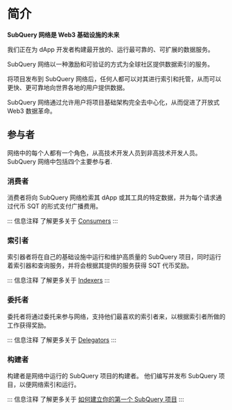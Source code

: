 # 简介

**SubQuery 网络是 Web3 基础设施的未来**

我们正在为 dApp 开发者构建最开放的、运行最可靠的、可扩展的数据服务。

SubQuery 网络以一种激励和可验证的方式为全球社区提供数据索引的服务。

将项目发布到 SubQuery 网络后，任何人都可以对其进行索引和托管，从而可以更快、更可靠地向世界各地的用户提供数据。

SubQuery 网络通过允许用户将项目基础架构完全去中心化，从而促进了开放式 Web3 数据革命。

## 参与者

网络中的每个人都有一个角色，从高技术开发人员到非高技术开发人员。 SubQuery 网络中包括四个主要参与者.

### 消费者

消费者将向 SubQuery 网络检索其 dApp 或其工具的特定数据，并为每个请求通过代币 SQT 的形式支付广播费用。

::: 信息注释 了解更多关于 [Consumers](./consumers.md) :::

### 索引者

索引器者将在自己的基础设施中运行和维护高质量的 SubQuery 项目，同时运行着索引器和查询服务，并将会根据其提供的服务获得 SQT 代币奖励。

::: 信息注释 了解更多关于 [Indexers](./indexers.md) :::

### 委托者

委托者将通过委托来参与网络，支持他们最喜欢的索引者来，以根据索引者所做的工作获得奖励。

::: 信息注释 了解更多关于 [Delegators](./delegators.md) :::

### 构建者

构建者是网络中运行的 SubQuery 项目的构建者。 他们编写并发布 SubQuery 项目，以便网络索引和运行。

::: 信息注释 了解更多关于 [如何建立你的第一个 SubQuery 项目](../build/introduction.md) :::
